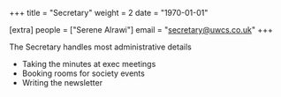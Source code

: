 +++
title = "Secretary"
weight = 2
date = "1970-01-01"

[extra]
people = ["Serene Alrawi"]
email = "secretary@uwcs.co.uk"
+++

The Secretary handles most administrative details

- Taking the minutes at exec meetings
- Booking rooms for society events
- Writing the newsletter